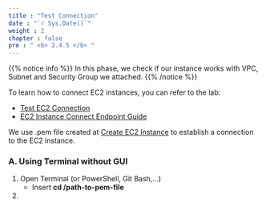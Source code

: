 ```yaml
---
title : "Test Connection"
date : "`r Sys.Date()`"
weight : 2
chapter : false
pre : " <b> 2.4.5 </b> "
---
```


{{% notice info %}}
In this phase, we check if our instance works with VPC, Subnet and Security Group we attached.
{{% /notice %}}

To learn how to connect EC2 instances, you can refer to the lab:

- [Test EC2 Connection](https://www.youtube.com/watch?v=wWu67GyrUNY&list=PLahN4TLWtox2a3vElknwzU_urND8hLn1i&index=42)
- [EC2 Instance Connect Endpoint Guide](https://www.youtube.com/watch?v=7NjNTnXon5s&list=PLahN4TLWtox2a3vElknwzU_urND8hLn1i&index=44)

We use .pem file created at [Create EC2 Instance](2.4.4-createec2linux/) to establish a connection to the EC2 instance.

### A. Using Terminal without GUI
1. Open Terminal (or PowerShell, Git Bash,...)
    + Insert **cd /path-to-pem-file**
2. 
